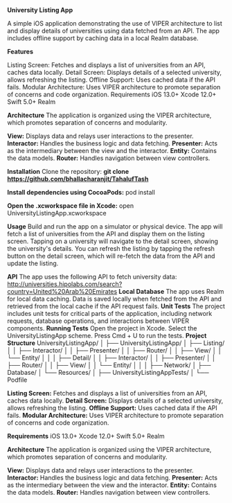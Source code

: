 **University Listing App**

A simple iOS application demonstrating the use of VIPER architecture to list and display details of universities using data fetched from an API. The app includes offline support by caching data in a local Realm database.

**Features**

Listing Screen: Fetches and displays a list of universities from an API, caches data locally.
Detail Screen: Displays details of a selected university, allows refreshing the listing.
Offline Support: Uses cached data if the API fails.
Modular Architecture: Uses VIPER architecture to promote separation of concerns and code organization.
Requirements
iOS 13.0+
Xcode 12.0+
Swift 5.0+
Realm

**Architecture**
The application is organized using the VIPER architecture, which promotes separation of concerns and modularity.

**View:** Displays data and relays user interactions to the presenter.
**Interactor:** Handles the business logic and data fetching.
**Presenter:** Acts as the intermediary between the view and the interactor.
**Entity:** Contains the data models.
**Router:** Handles navigation between view controllers.

**Installation**
Clone the repository:
**git clone https://github.com/bhallacharanjit/TahalufTash**

**Install dependencies using CocoaPods:**
pod install

**Open the .xcworkspace file in Xcode:**
open UniversityListingApp.xcworkspace

**Usage**
Build and run the app on a simulator or physical device.
The app will fetch a list of universities from the API and display them on the listing screen.
Tapping on a university will navigate to the detail screen, showing the university's details.
You can refresh the listing by tapping the refresh button on the detail screen, which will re-fetch the data from the API and update the listing.

**API**
The app uses the following API to fetch university data:
http://universities.hipolabs.com/search?country=United%20Arab%20Emirates
**Local Database**
The app uses Realm for local data caching. Data is saved locally when fetched from the API and retrieved from the local cache if the API request fails.
**Unit Tests**
The project includes unit tests for critical parts of the application, including network requests, database operations, and interactions between VIPER components.
**Running Tests**
Open the project in Xcode.
Select the UniversityListingApp scheme.
Press Cmd + U to run the tests.
**Project Structure**
UniversityListingApp/
│
├── UniversityListingApp/
│   ├── Listing/
│   │   ├── Interactor/
│   │   ├── Presenter/
│   │   ├── Router/
│   │   ├── View/
│   │   └── Entity/
│   │
│   ├── Detail/
│   │   ├── Interactor/
│   │   ├── Presenter/
│   │   ├── Router/
│   │   ├── View/
│   │   └── Entity/
│   │
│   ├── Network/
│   ├── Database/
│   └── Resources/
│
├── UniversityListingAppTests/
│
└── Podfile

**Listing Screen:** Fetches and displays a list of universities from an API, caches data locally.
**Detail Screen:** Displays details of a selected university, allows refreshing the listing.
**Offline Support:** Uses cached data if the API fails.
**Modular Architecture:** Uses VIPER architecture to promote separation of concerns and code organization.

**Requirements**
iOS 13.0+
Xcode 12.0+
Swift 5.0+
Realm

**Architecture**
The application is organized using the VIPER architecture, which promotes separation of concerns and modularity.

**View:** Displays data and relays user interactions to the presenter.
**Interactor:** Handles the business logic and data fetching.
**Presenter:** Acts as the intermediary between the view and the interactor.
**Entity:** Contains the data models.
**Router:** Handles navigation between view controllers.
